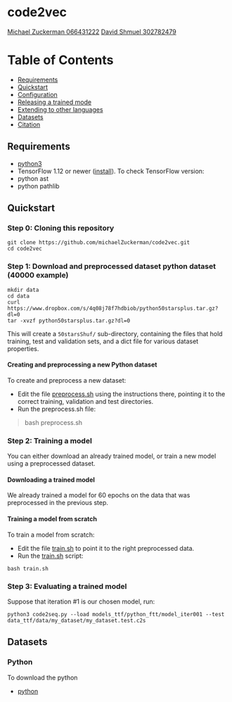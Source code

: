 # code2vec
[Michael Zuckerman 066431222](michaelz@mail.tau.ac.il)
[David Shmuel 302782479](davidshmuel@mail.tau.ac.il)

Table of Contents
=================
  * [Requirements](#requirements)
  * [Quickstart](#quickstart)
  * [Configuration](#configuration)
  * [Releasing a trained mode](#releasing-a-trained-model)
  * [Extending to other languages](#extending-to-other-languages)
  * [Datasets](#datasets)
  * [Citation](#citation)

## Requirements
  * [python3](https://www.linuxbabe.com/ubuntu/install-python-3-6-ubuntu-16-04-16-10-17-04) 
  * TensorFlow 1.12 or newer ([install](https://www.tensorflow.org/install/install_linux)). To check TensorFlow version:
  * python ast
  * python pathlib

## Quickstart
### Step 0: Cloning this repository
```
git clone https://github.com/michaelZuckerman/code2vec.git
cd code2vec
```

### Step 1: Download and preprocessed dataset python dataset (40000 example)
```
mkdir data
cd data
curl https://www.dropbox.com/s/4q08j78f7hdbiob/python50starsplus.tar.gz?dl=0
tar -xvzf python50starsplus.tar.gz?dl=0
```
This will create a `50starsShuf/` sub-directory, containing the files that hold training, test and validation sets,
and a dict file for various dataset properties.

#### Creating and preprocessing a new Python dataset
To create and preprocess a new dataset:
  * Edit the file [preprocess.sh](preprocess.sh) using the instructions there, pointing it to the correct training, validation and test directories.
  * Run the preprocess.sh file:
> bash preprocess.sh


### Step 2: Training a model
You can either download an already trained model, or train a new model using a preprocessed dataset.

#### Downloading a trained model
We already trained a model for 60 epochs on the data that was preprocessed in the previous step.

#### Training a model from scratch
To train a model from scratch:
  * Edit the file [train.sh](train.sh) to point it to the right preprocessed data.
  * Run the [train.sh](train.sh) script:
```
bash train.sh
```

### Step 3: Evaluating a trained model
Suppose that iteration #1 is our chosen model, run:
```
python3 code2seq.py --load models_ttf/python_ftt/model_iter001 --test data_ttf/data/my_dataset/my_dataset.test.c2s
```

## Datasets
### Python
To download the python

  * [python](https://www.dropbox.com/s/4q08j78f7hdbiob/python50starsplus.tar.gz?dl=0)

